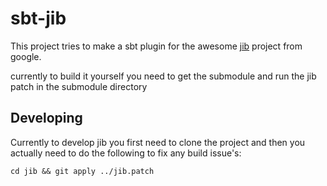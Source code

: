 # sbt-jib

This project tries to make a sbt plugin for the awesome [jib](https://github.com/GoogleContainerTools/jib) project from google.

currently to build it yourself you need to get the submodule and run the jib patch in the submodule directory

## Developing

Currently to develop jib you first need to clone the project and then you actually need to do the following to fix any build issue's:

    cd jib && git apply ../jib.patch

